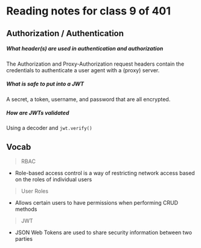 # Reading notes for class 9 of 401

## Authorization / Authentication

##### What header(s) are used in authentication and authorization
The Authorization and Proxy-Authorization request headers contain the credentials to authenticate a user agent with a (proxy) server.

##### What is safe to put into a JWT
A secret, a token, username, and password that are all encrypted.

##### How are JWTs validated
Using a decoder and `jwt.verify()`

## Vocab

> RBAC
* Role-based access control is a way of restricting network access based on the roles of individual users

> User Roles
* Allows certain users to have permissions when performing CRUD methods

> JWT
* JSON Web Tokens are used to share security information between two parties 
